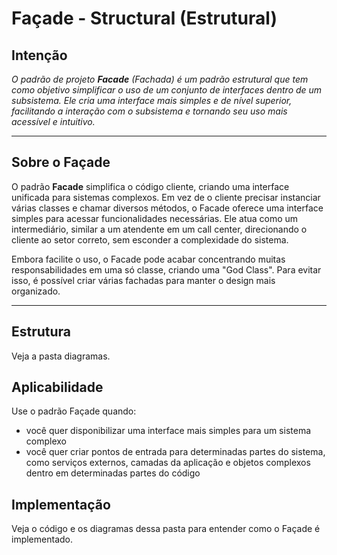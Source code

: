 # Façade - Structural (Estrutural)

## Intenção

*O padrão de projeto **Facade** (Fachada) é um padrão estrutural que tem como objetivo simplificar o uso de um conjunto de interfaces dentro de um subsistema. Ele cria uma interface mais simples e de nível superior, facilitando a interação com o subsistema e tornando seu uso mais acessível e intuitivo.*

---

## Sobre o Façade

O padrão **Facade** simplifica o código cliente, criando uma interface unificada para sistemas complexos. Em vez de o cliente precisar instanciar várias classes e chamar diversos métodos, o Facade oferece uma interface simples para acessar funcionalidades necessárias. Ele atua como um intermediário, similar a um atendente em um call center, direcionando o cliente ao setor correto, sem esconder a complexidade do sistema.

Embora facilite o uso, o Facade pode acabar concentrando muitas responsabilidades em uma só classe, criando uma "God Class". Para evitar isso, é possível criar várias fachadas para manter o design mais organizado.

---

## Estrutura

Veja a pasta diagramas.

## Aplicabilidade

Use o padrão Façade quando:

- você quer disponibilizar uma interface mais simples para um sistema complexo
- você quer criar pontos de entrada para determinadas partes do sistema, como serviços externos, camadas da aplicação e objetos complexos dentro em determinadas partes do código  

## Implementação

Veja o código e os diagramas dessa pasta para entender como o Façade é implementado.